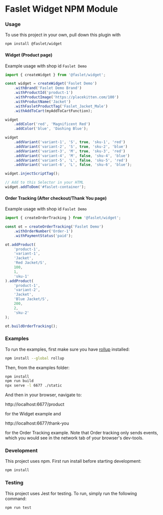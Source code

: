 # Faslet Widget NPM Module

### Usage
To use this project in your own, pull down this plugin with
```bash
npm install @faslet/widget
```

#### Widget (Product page)

Example usage with shop id `Faslet Demo`
```typescript
import { createWidget } from '@faslet/widget';

const widget = createWidget('Faslet Demo')
    .withBrand('Faslet Demo Brand')
    .withProductId('product-1')
    .withProductImage('https://placekitten.com/100')
    .withProductName('Jacket')
    .withFasletProductTag('Faslet_Jacket_Male')
    .withAddToCart(myAddToCartFunction);

widget
    .addColor('red', 'Magnificent Red')
    .addColor('blue', 'Dashing Blue');

widget
    .addVariant('variant-1', 'S', true, 'sku-1', 'red')
    .addVariant('variant-2', 'S', true, 'sku-2', 'blue')
    .addVariant('variant-3', 'M', true, 'sku-3', 'red')
    .addVariant('variant-4', 'M', false, 'sku-4', 'blue')
    .addVariant('variant-5', 'L', false, 'sku-5', 'red')
    .addVariant('variant-6', 'L', false, 'sku-6', 'blue');

widget.injectScriptTag();

// Add to this Selector in your HTML
widget.addToDom('#faslet-container');
```


#### Order Tracking (After checkout/Thank You page)
Example usage with shop id `Faslet Demo`
```typescript
import { createOrderTracking } from '@faslet/widget';

const ot = createOrderTracking('Faslet Demo')
    .withOrderNumber('Order-1')
    .withPaymentStatus('paid');

ot.addProduct(
    'product-1',
    'variant-1',
    'Jacket',
    'Red Jacket/S',
    100,
    1,
    'sku-1'
).addProduct(
    'product-1',
    'variant-2',
    'Jacket',
    'Blue Jacket/S',
    200,
    2,
    'sku-2'
);

ot.buildOrderTracking();
```

### Examples

To run the examples, first make sure you have [rollup](https://rollupjs.org) installed:
```bash
npm install --global rollup
```

Then, from the examples folder:

```bash
npm install
npm run build
npx serve -l 6677 ./static
```

And then in your browser, navigate to:

http://localhost:6677/product

for the Widget example and

http://localhost:6677/thank-you

for the Order Tracking example. Note that Order tracking only sends events, which you would see in the network tab of your browser's dev-tools.


### Development

This project uses npm. First run install before starting development:

```bash
npm install
```

### Testing

This project uses Jest for testing. To run, simply run the following command:
```bash
npm run test
```
